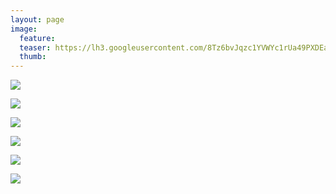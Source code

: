 ```yaml
---
layout: page
image:
  feature:
  teaser: https://lh3.googleusercontent.com/8Tz6bvJqzc1YVWYc1rUa49PXDEaiso4_BWU54TDWLWA=w245-h163-no
  thumb:
---
```


![](https://lh3.googleusercontent.com/ABzVv4GmKJiCXbbdhlozH3UONXIn6ItDMgMniC0QZk0=w800)

![](https://lh3.googleusercontent.com/cVPV6gaTGDoY1lYrb7fspKBEexPxPq8NqMlD1jqOgVc=w800)

![](https://lh3.googleusercontent.com/lkyWz6g6d7zqcFOUJ6UuCdnoZ8XJMdkxDDgLi_BTV0o=w800)

![](https://lh3.googleusercontent.com/7XsfNVPljaV2Uac7mDsHjdHVtRLtXabmyFKpg8G3C0g=w800)

![](https://lh3.googleusercontent.com/hDc_6sUb5sHxTmxrVKc1H0nAYQCO2r9ydY3pLVCuf2k=w800)

![](https://lh3.googleusercontent.com/_mD80JyfdaZ9ixlzap5cph6oG9TzTYoJnfin6C9eCKA=w800)
